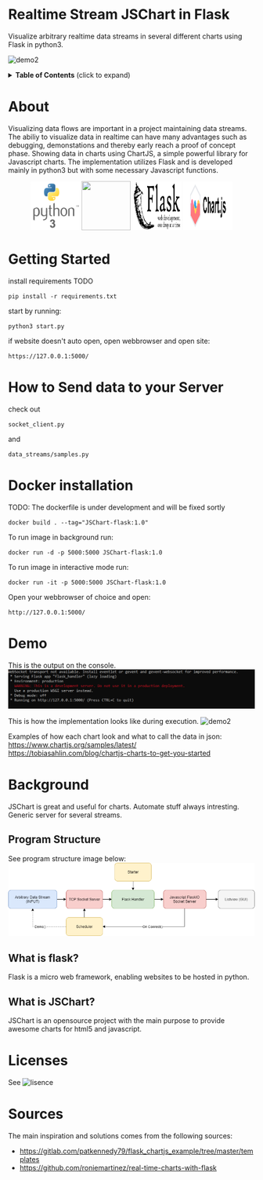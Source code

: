 # Realtime Stream JSChart in Flask
 Visualize arbitrary realtime data streams in several different charts using Flask in python3.

![demo2](images/demo2.gif)

<details>
  <summary><strong>Table of Contents</strong> (click to expand)</summary>

<!-- toc -->

- [About](#about)
- [Getting-Started](#Getting-Started)
- [How-to-Send-data-to-your-Server](#How-to-Send-data-to-your-Server)
- [Docker-installation](#Docker-installation)
- [Demo](#Demo)
- [Run Old but still working](#run (Old but still working!))
- [Demo](#demo)
- [Examples](#examples)
- [Background](#Background)
- [Program-Structure](#Program-Structure)
- [What-is-flask?](#What-is-flask?)
- [What-is-JSChart?](#What-is-JSChart?)
- [License](#license)
- [Sources](#sources)

<!-- tocstop -->
</details>

# About
Visualizing data flows are important in a project maintaining data streams.
The abiliy to visualize data in realtime can have many advantages such as debugging,
demonstations and thereby early reach a proof of concept phase.
Showing data in charts using ChartJS, a simple powerful library for Javascript charts.
The implementation utilizes Flask and is developed mainly in python3 but with some
necessary Javascript functions.

<p align="center" >
  <img width="100" height="100" src="images/python.png">
  <img width="100" height="100" src="images/jquery.png">
  <img width="100" height="100" src="images/flask_logo.png">
  <img width="100" height="100" src="images/chartjs.png">
</p>


# Getting Started
install requirements
TODO
```
pip install -r requirements.txt
```
start by running:
```
python3 start.py
```
if website doesn't auto open, open webbrowser and open site:
```
https://127.0.0.1:5000/
```

# How to Send data to your Server
check out
```
socket_client.py
```
and
```
data_streams/samples.py
```

# Docker installation
TODO: The dockerfile is under development and will be fixed sortly
```
docker build . --tag="JSChart-flask:1.0"
```

To run image in background run:
```
docker run -d -p 5000:5000 JSChart-flask:1.0
```

To run image in interactive mode run:
```
docker run -it -p 5000:5000 JSChart-flask:1.0
```

Open your webbrowser of choice and open:
```
http://127.0.0.1:5000/
```


# Demo

This is the output on the console.
![demo1](images/demo1.PNG)

This is how the implementation looks like during execution.
![demo2](images/demo2.gif)

Examples of how each chart look and what to call the data in json:
https://www.chartjs.org/samples/latest/
https://tobiasahlin.com/blog/chartjs-charts-to-get-you-started

# Background
JSChart is great and useful for charts.
Automate stuff always intresting.
Generic server for several streams.

## Program Structure
See program structure image below:
![structure](images/structure.png)

## What is flask?
Flask is a micro web framework, enabling websites to be hosted in python.

## What is JSChart?
JSChart is an opensource project with the main purpose to provide awesome charts for html5 and javascript.

# Licenses
See ![lisence](LICENSE)

# Sources
The main inspiration and solutions comes from the following sources:
* https://gitlab.com/patkennedy79/flask_chartjs_example/tree/master/templates
* https://github.com/roniemartinez/real-time-charts-with-flask

